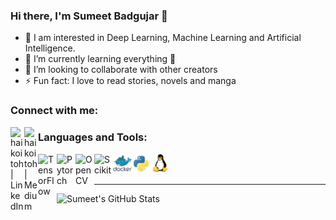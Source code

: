### Hi there, I'm Sumeet Badgujar 👋

- 🔭 I am interested in Deep Learning, Machine Learning and Artificial Intelligence.
- 🌱 I’m currently learning everything 🤣
- 👯 I’m looking to collaborate with other creators
- ⚡ Fun fact: I love to read stories, novels and manga

### Connect with me:

[<img align="left" alt="haikoitoh | LinkedIn" width="22px" src="https://raw.githubusercontent.com/rahuldkjain/github-profile-readme-generator/master/src/images/icons/Social/linked-in-alt.svg" />][linkedin]
[<img align="left" alt="haikoitoh | Medium" width="22px" src="https://raw.githubusercontent.com/rahuldkjain/github-profile-readme-generator/master/src/images/icons/Social/medium.svg" />][medium]




### Languages and Tools:

[<img align="left" alt="TensorFlow" width="30px" src="https://www.vectorlogo.zone/logos/tensorflow/tensorflow-icon.svg" />][tensorflow]

[<img align="left" alt="Pytorch" width="30px" src="https://www.vectorlogo.zone/logos/pytorch/pytorch-icon.svg" />][pytorch]

[<img align="left" alt="OpenCV" width="30px" src="https://www.vectorlogo.zone/logos/opencv/opencv-icon.svg" />][opencv]

[<img align="left" alt="Scikit" width="30px" src="https://upload.wikimedia.org/wikipedia/commons/0/05/Scikit_learn_logo_small.svg" />][scikit]

[<img align="left" alt="Docker" width="30px" src="https://raw.githubusercontent.com/devicons/devicon/master/icons/docker/docker-original-wordmark.svg" />][docker]

[<img align="left" alt="Python" width="30px" src="https://raw.githubusercontent.com/devicons/devicon/master/icons/python/python-original.svg" />][python]

[<img align="left" alt="Linux" width="30px" src="https://raw.githubusercontent.com/devicons/devicon/master/icons/linux/linux-original.svg" />][linux]


<br />
<br />

---
<img align="left" alt="Sumeet's GitHub Stats" src="https://github-readme-stats.haikoitoh.vercel.app/api?username=haikoitoh&show_icons=true&hide_border=true" />


[linkedin]: https://linkedin.com/in/sumeetbadgujar
[medium]: https://medium.com/@sumeetbadgujar

[tensorflow]: https://www.tensorflow.org
[pytorch]: https://pytorch.org/
[linux]: https://www.linux.org/
[opencv]: https://opencv.org/
[scikit]: https://scikit-learn.org/
[docker]: https://www.docker.com/
[python]: https://pytorch.org/